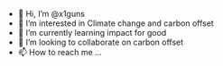 - 👋 Hi, I’m @x1guns
- 👀 I’m interested in Climate change and carbon offset
- 🌱 I’m currently learning impact for good
- 💞️ I’m looking to collaborate on carbon offset
- 📫 How to reach me ...

<!---
x1guns/x1guns is a ✨ special ✨ repository because its `README.md` (this file) appears on your GitHub profile.
You can click the Preview link to take a look at your changes.
--->
